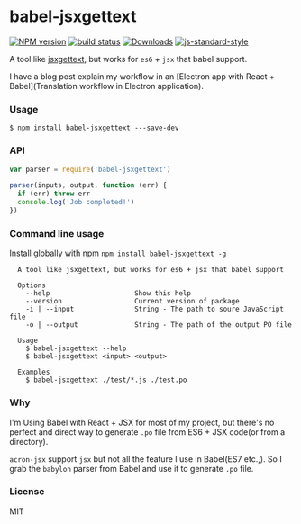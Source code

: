 babel-jsxgettext
================

[![NPM version][npm-image]][npm-url]
[![build status][travis-image]][travis-url]
[![Downloads][downloads-image]][downloads-url]
[![js-standard-style][standard-image]][standard-url]

A tool like [jsxgettext](https://www.npmjs.com/package/jsxgettext), but works for `es6` + `jsx` that babel support.

I have a blog post explain my workflow in an [Electron app with React + Babel](Translation workflow in Electron application).

### Usage

```
$ npm install babel-jsxgettext ---save-dev
```

### API

```JavaScript
var parser = require('babel-jsxgettext')

parser(inputs, output, function (err) {
  if (err) throw err
  console.log('Job completed!')
})
```

### Command line usage

Install globally with npm `npm install babel-jsxgettext -g`

```
  A tool like jsxgettext, but works for es6 + jsx that babel support

  Options
    --help                     Show this help
    --version                  Current version of package
    -i | --input               String - The path to soure JavaScript file
    -o | --output              String - The path of the output PO file

  Usage
    $ babel-jsxgettext --help
    $ babel-jsxgettext <input> <output>

  Examples
    $ babel-jsxgettext ./test/*.js ./test.po
```


### Why

I'm Using Babel with React + JSX for most of my project, but there's no perfect and direct way to generate `.po` file from ES6 + JSX code(or from a directory).

`acron-jsx` support `jsx` but not all the feature I use in Babel(ES7 etc.,). So I grab the `babylon` parser from Babel and use it to generate `.po` file.

### License
MIT

[npm-image]: https://img.shields.io/npm/v/babel-jsxgettext.svg?style=flat-square
[npm-url]: https://npmjs.org/package/babel-jsxgettext
[travis-image]: https://img.shields.io/travis/fraserxu/babel-jsxgettext/master.svg?style=flat-square
[travis-url]: https://travis-ci.org/fraserxu/babel-jsxgettext
[downloads-image]: http://img.shields.io/npm/dm/babel-jsxgettext.svg?style=flat-square
[downloads-url]: https://npmjs.org/package/babel-jsxgettext
[standard-image]: https://img.shields.io/badge/code%20style-standard-brightgreen.svg?style=flat-square
[standard-url]: https://github.com/feross/standard
